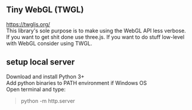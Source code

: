 
## Tiny WebGL (TWGL)
https://twgljs.org/  
This library's sole purpose is to make using the WebGL API less verbose.  
If you want to get shit done use three.js. If you want to do stuff low-level with WebGL consider using TWGL.

## setup local server
Download and install Python 3+  
Add python binaries to PATH environment if Windows OS  
Open terminal and type:  
> python -m http.server
